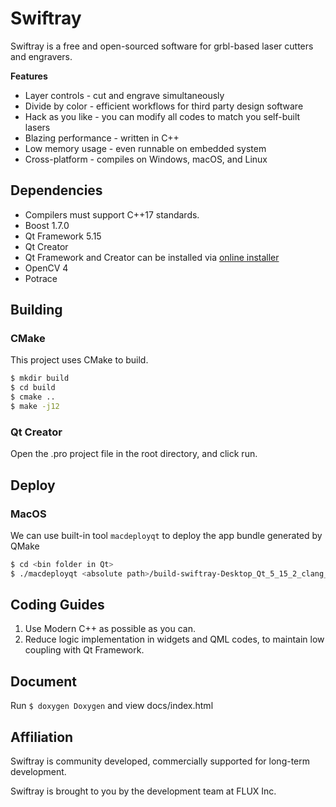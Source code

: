 # Swiftray

Swiftray is a free and open-sourced software for grbl-based laser cutters and engravers. 

**Features**

- Layer controls - cut and engrave simultaneously
- Divide by color - efficient workflows for third party design software
- Hack as you like - you can modify all codes to match you self-built lasers
- Blazing performance - written in C++
- Low memory usage - even runnable on embedded system
- Cross-platform - compiles on Windows, macOS, and Linux

## Dependencies

- Compilers must support C++17 standards.
- Boost 1.7.0
- Qt Framework 5.15
- Qt Creator
- Qt Framework and Creator can be installed via [online installer](https://www.qt.io/download-open-source)
- OpenCV 4
- Potrace

## Building

### CMake

This project uses CMake to build.

```bash
$ mkdir build
$ cd build
$ cmake ..
$ make -j12
```

### Qt Creator

Open the .pro project file in the root directory, and click run.

## Deploy

### MacOS
We can use built-in tool `macdeployqt` to deploy the app bundle generated by QMake
```bash
$ cd <bin folder in Qt>
$ ./macdeployqt <absolute path>/build-swiftray-Desktop_Qt_5_15_2_clang_64bit-Release/Swiftray.app -qmldir=<absolute path>/swiftray//src/windows/qml -dmg
```

## Coding Guides

1. Use Modern C++ as possible as you can.
2. Reduce logic implementation in widgets and QML codes, to maintain low coupling with Qt Framework.

## Document

Run `$ doxygen Doxygen` and view docs/index.html

## Affiliation

Swiftray is community developed, commercially supported for long-term development.

Swiftray is brought to you by the development team at FLUX Inc.
